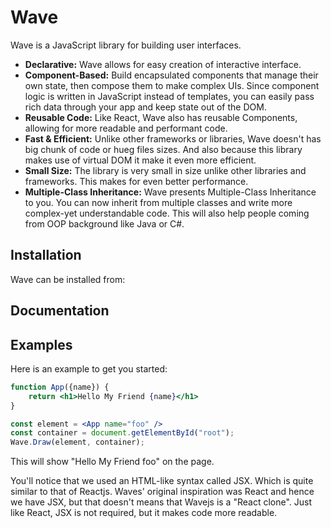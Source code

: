 # Wave

Wave is a JavaScript library for building user interfaces.

* **Declarative:** Wave allows for easy creation of interactive interface.
* **Component-Based:** Build encapsulated components that manage their own state, then compose them to make complex UIs. Since component logic is written in JavaScript instead of templates, you can easily pass rich data through your app and keep state out of the DOM.
* **Reusable Code:** Like React, Wave also has reusable Components, allowing for more readable and performant code.
* **Fast & Efficient:** Unlike other frameworks or libraries, Wave doesn't has big chunk of code or hueg files sizes. And also because this library makes use of virtual DOM it make it even more efficient.
* **Small Size:** The library is very small in size unlike other libraries and frameworks. This makes for even better performance.
* **Multiple-Class Inheritance:** Wave presents Multiple-Class Inheritance to you. You can now inherit from multiple classes and write more complex-yet understandable code. This will also help people coming from OOP background like Java or C#.

## Installation

Wave can be installed from:

## Documentation

## Examples

Here is an example to get you started:

```jsx
function App({name}) {
    return <h1>Hello My Friend {name}</h1>
}

const element = <App name="foo" />
const container = document.getElementById("root");
Wave.Draw(element, container);
```

This will show "Hello My Friend foo" on the page.

You'll notice that we used an HTML-like syntax called JSX. Which is quite similar to that of Reactjs. Waves' original inspiration was React and hence we have JSX, but that doesn't means that Wavejs is a "React clone". Just like React, JSX is not required, but it makes code more readable.